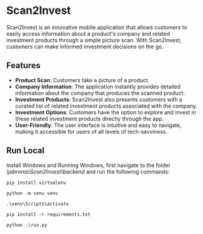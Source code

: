 # Scan2Invest

Scan2Invest is an innovative mobile application that allows customers to easily access information about a product's company and related investment products through a simple picture scan. With Scan2Invest, customers can make informed investment decisions on the go.

## Features

- **Product Scan**: Customers take a picture of a product.
- **Company Information**: The application instantly provides detailed information about the company that produces the scanned product.
- **Investment Products**: Scan2Invest also presents customers with a curated list of related investment products associated with the company.
- **Investment Options**: Customers have the option to explore and invest in these related investment products directly through the app.
- **User-Friendly**: The user interface is intuitive and easy to navigate, making it accessible for users of all levels of tech-savviness.

## Run Local
Install Windows and Running Windows, first navigate to the folder *\jabronis\Scan2Invest\backend* and run the following commands:
    
    pip install virtualenv

    python -m venv venv

    .\venv\Scripts\activate

    pip install -r requirements.txt

    python .\run.py
